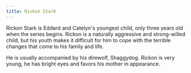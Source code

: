 ```yaml
---
title: Rickon Stark
---
```


Rickon Stark is Eddard and Catelyn's youngest child, only three years old when the series begins. Rickon is a naturally aggressive and strong-willed child, but his youth makes it difficult for him to cope with the terrible changes that come to his family and life.

He is usually accompanied by his direwolf, Shaggydog. Rickon is very young, he has bright eyes and favors his mother in appearance.


